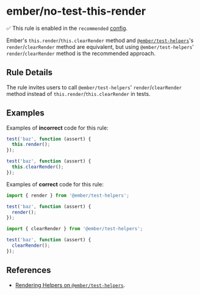 # ember/no-test-this-render

✅ This rule is enabled in the `recommended` [config](https://github.com/ember-cli/eslint-plugin-ember#-configurations).

<!-- end auto-generated rule header -->

Ember's `this.render`/`this.clearRender` method and [`@ember/test-helpers`](https://github.com/emberjs/ember-test-helpers)'s `render`/`clearRender` method are equivalent, but using `@ember/test-helpers`' `render`/`clearRender` method is the recommended approach.

## Rule Details

The rule invites users to call `@ember/test-helpers`' `render`/`clearRender` method instead of `this.render`/`this.clearRender` in tests.

## Examples

Examples of **incorrect** code for this rule:

```js
test('baz', function (assert) {
  this.render();
});
```

```js
test('baz', function (assert) {
  this.clearRender();
});
```

Examples of **correct** code for this rule:

```js
import { render } from '@ember/test-helpers';

test('baz', function (assert) {
  render();
});
```

```js
import { clearRender } from '@ember/test-helpers';

test('baz', function (assert) {
  clearRender();
});
```

## References

- [Rendering Helpers on `@ember/test-helpers`](https://github.com/emberjs/ember-test-helpers/blob/master/API.md#rendering-helpers).
